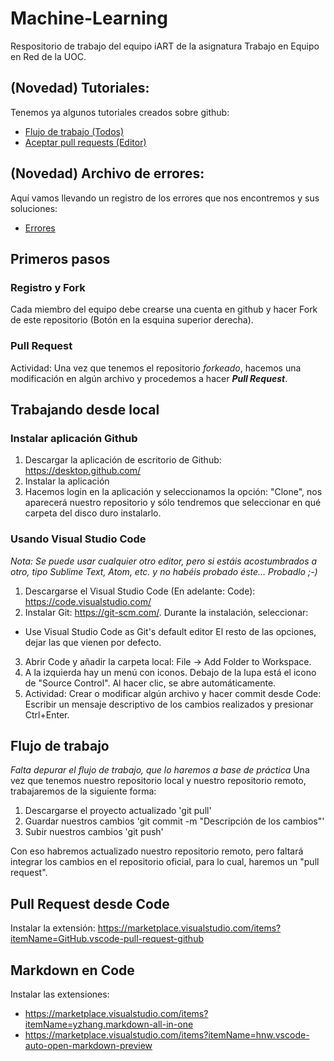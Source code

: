 # Machine-Learning
Respositorio de trabajo del equipo iART de la asignatura Trabajo en Equipo en Red de la UOC.

## (Novedad) Tutoriales:
Tenemos ya algunos tutoriales creados sobre github:
* [Flujo de trabajo (Todos)](tutoriales/flujo-de-trabajo.md)
* [Aceptar pull requests (Editor)](tutoriales/aceptar-pull-requests.md)

## (Novedad) Archivo de errores:
Aquí vamos llevando un registro de los errores que nos encontremos y sus soluciones:
* [Errores](tutoriales/errores.md)

## Primeros pasos
### Registro y Fork
Cada miembro del equipo debe crearse una cuenta en github y hacer Fork de este repositorio (Botón en la esquina superior derecha).
### Pull Request
Actividad: Una vez que tenemos el repositorio _forkeado_, hacemos una modificación en algún archivo y procedemos a hacer ***Pull Request***.

## Trabajando desde local
### Instalar aplicación Github
1. Descargar la aplicación de escritorio de Github: https://desktop.github.com/
2. Instalar la aplicación
3. Hacemos login en la aplicación y seleccionamos la opción: "Clone", nos aparecerá nuestro repositorio y sólo tendremos que seleccionar en qué carpeta del disco duro instalarlo.

### Usando Visual Studio Code
_Nota: Se puede usar cualquier otro editor, pero si estáis acostumbrados a otro, tipo Sublime Text, Atom, etc. y no habéis probado éste... Probadlo ;-)_
1. Descargarse el Visual Studio Code (En adelante: Code): https://code.visualstudio.com/
2. Instalar Git: https://git-scm.com/. Durante la instalación, seleccionar:
  - Use Visual Studio Code as Git's default editor
  El resto de las opciones, dejar las que vienen por defecto.
3. Abrir Code y añadir la carpeta local: File -> Add Folder to Workspace.
4. A la izquierda hay un menú con iconos. Debajo de la lupa está el icono de "Source Control". Al hacer clic, se abre automáticamente.
5. Actividad: Crear o modificar algún archivo y hacer commit desde Code: Escribir un mensaje descriptivo de los cambios realizados y presionar Ctrl+Enter.

## Flujo de trabajo
_Falta depurar el flujo de trabajo, que lo haremos a base de práctica_
Una vez que tenemos nuestro repositorio local y nuestro repositorio remoto, trabajaremos de la siguiente forma:
1. Descargarse el proyecto actualizado
  'git pull'
2. Guardar nuestros cambios
  'git commit -m "Descripción de los cambios"'
3. Subir nuestros cambios
  'git push'

Con eso habremos actualizado nuestro repositorio remoto, pero faltará integrar los cambios en el repositorio oficial, para lo cual, haremos un "pull request".

## Pull Request desde Code
Instalar la extensión: https://marketplace.visualstudio.com/items?itemName=GitHub.vscode-pull-request-github

## Markdown en Code
Instalar las extensiones:
- https://marketplace.visualstudio.com/items?itemName=yzhang.markdown-all-in-one
- https://marketplace.visualstudio.com/items?itemName=hnw.vscode-auto-open-markdown-preview


